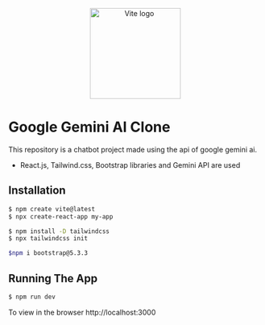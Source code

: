 <p align="center">
  <a href="https://vitejs.dev" target="_blank" rel="noopener noreferrer">
    <img width="180" src="https://vitejs.dev/logo.svg" alt="Vite logo">
  </a>
</p>

# Google Gemini AI Clone
This repository is a chatbot project made using the api of google gemini ai. 
- React.js, Tailwind.css, Bootstrap libraries and Gemini API are used
  
## Installation
```bash
$ npm create vite@latest
$ npx create-react-app my-app

$ npm install -D tailwindcss
$ npx tailwindcss init

$npm i bootstrap@5.3.3
```
## Running The App
```bash
$ npm run dev
```
To view in the browser http://localhost:3000
